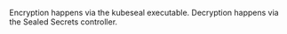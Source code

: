 Encryption happens via the kubeseal executable. Decryption happens via the Sealed Secrets controller.
